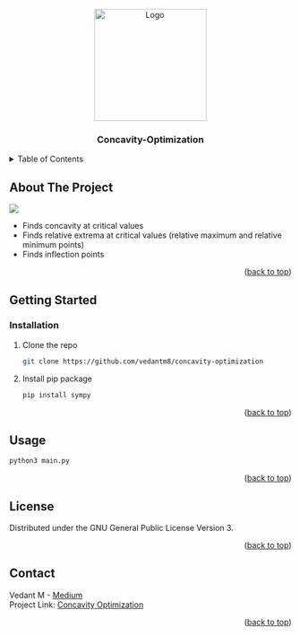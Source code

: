 <div id="top"></div>

<!-- PROJECT LOGO -->
<br />
<div align="center">
  <a href="https://github.com/vedantm8/concavity-optimization">
    <img src="https://media.nagwa.com/873167374575/en/thumbnail_l.jpeg" alt="Logo" width="200" height="200">
  </a>

  <h3 align="center">Concavity-Optimization</h3>
</div>

<!-- TABLE OF CONTENTS -->
<details>
  <summary>Table of Contents</summary>
  <ol>
    <li><a href="#about-the-project">About The Project</a></li>
    <li><a href="#getting-started">Getting Started</a></li>
    <li><a href="#usage">Usage</a></li>
    <li><a href="#license">License</a></li>
    <li><a href="#contact">Contact</a></li>
  </ol>
</details>



<!-- ABOUT THE PROJECT -->
## About The Project

<img src="https://i.imgur.com/PcJ5Ke9.png"/>

* Finds concavity at critical values
* Finds relative extrema at critical values (relative maximum and relative minimum points)
* Finds inflection points 

<p align="right">(<a href="#top">back to top</a>)</p>

<!-- GETTING STARTED -->
## Getting Started

### Installation

1. Clone the repo
   ```sh
   git clone https://github.com/vedantm8/concavity-optimization
   ```
2. Install pip package
   ```sh
   pip install sympy
   ```

<p align="right">(<a href="#top">back to top</a>)</p>



<!-- USAGE EXAMPLES -->
## Usage

```sh
python3 main.py 
```

<p align="right">(<a href="#top">back to top</a>)</p>

<!-- LICENSE -->
## License

Distributed under the GNU General Public License Version 3. 

<p align="right">(<a href="#top">back to top</a>)</p>



<!-- CONTACT -->
## Contact

Vedant M - [Medium](https://medium.com/@vedantm8) <br/>
Project Link: [Concavity Optimization](https://github.com/vedantm8/concavity-optimization)
<p align="right">(<a href="#top">back to top</a>)</p>
